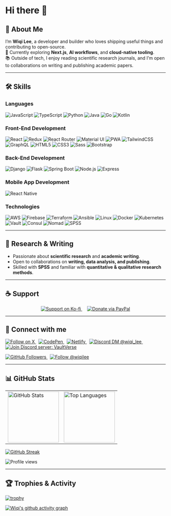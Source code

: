 # Hi there 👋

## 🚀 About Me
I’m **Wiqi Lee**, a developer and builder who loves shipping useful things and contributing to open-source.  
🌱 Currently exploring **Next.js**, **AI workflows**, and **cloud-native tooling**.  
📚 Outside of tech, I enjoy reading scientific research journals, and I’m open to collaborations on writing and publishing academic papers.

---

## 🛠️ Skills

### Languages
![JavaScript](https://img.shields.io/badge/JavaScript-F7DF1E?style=flat&logo=javascript&logoColor=black)
![TypeScript](https://img.shields.io/badge/TypeScript-007ACC?style=flat&logo=typescript&logoColor=white)
![Python](https://img.shields.io/badge/Python-3776AB?style=flat&logo=python&logoColor=white)
![Java](https://img.shields.io/badge/Java-ED8B00?style=flat&logo=java&logoColor=white)
![Go](https://img.shields.io/badge/Go-00ADD8?style=flat&logo=go&logoColor=white)
![Kotlin](https://img.shields.io/badge/Kotlin-7F52FF?style=flat&logo=kotlin&logoColor=white)

### Front-End Development
![React](https://img.shields.io/badge/React-20232A?style=flat&logo=react&logoColor=61DAFB)
![Redux](https://img.shields.io/badge/Redux-764ABC?style=flat&logo=redux&logoColor=white)
![React Router](https://img.shields.io/badge/React_Router-CA4245?style=flat&logo=react-router&logoColor=white)
![Material UI](https://img.shields.io/badge/Material_UI-0081CB?style=flat&logo=mui&logoColor=white)
![PWA](https://img.shields.io/badge/Progressive_Web_App-4285F4?style=flat&logo=googlechrome&logoColor=white)
![TailwindCSS](https://img.shields.io/badge/Tailwind_CSS-38B2AC?style=flat&logo=tailwind-css&logoColor=white)
![GraphQL](https://img.shields.io/badge/GraphQL-E10098?style=flat&logo=graphql&logoColor=white)
![HTML5](https://img.shields.io/badge/HTML5-E34F26?style=flat&logo=html5&logoColor=white)
![CSS3](https://img.shields.io/badge/CSS3-1572B6?style=flat&logo=css3&logoColor=white)
![Sass](https://img.shields.io/badge/Sass-CC6699?style=flat&logo=sass&logoColor=white)
![Bootstrap](https://img.shields.io/badge/Bootstrap-563D7C?style=flat&logo=bootstrap&logoColor=white)

### Back-End Development
![Django](https://img.shields.io/badge/Django-092E20?style=flat&logo=django&logoColor=white)
![Flask](https://img.shields.io/badge/Flask-000000?style=flat&logo=flask&logoColor=white)
![Spring Boot](https://img.shields.io/badge/Spring_Boot-6DB33F?style=flat&logo=spring-boot&logoColor=white)
![Node.js](https://img.shields.io/badge/Node.js-339933?style=flat&logo=node.js&logoColor=white)
![Express](https://img.shields.io/badge/Express-000000?style=flat&logo=express&logoColor=white)

### Mobile App Development
![React Native](https://img.shields.io/badge/React_Native-20232A?style=flat&logo=react&logoColor=61DAFB)

### Technologies
![AWS](https://img.shields.io/badge/AWS-232F3E?style=flat&logo=amazon-aws&logoColor=white)
![Firebase](https://img.shields.io/badge/Firebase-FFCA28?style=flat&logo=firebase&logoColor=black)
![Terraform](https://img.shields.io/badge/Terraform-844FBA?style=flat&logo=terraform&logoColor=white)
![Ansible](https://img.shields.io/badge/Ansible-EE0000?style=flat&logo=ansible&logoColor=white)
![Linux](https://img.shields.io/badge/Linux-FCC624?style=flat&logo=linux&logoColor=black)
![Docker](https://img.shields.io/badge/Docker-2496ED?style=flat&logo=docker&logoColor=white)
![Kubernetes](https://img.shields.io/badge/Kubernetes-326CE5?style=flat&logo=kubernetes&logoColor=white)
![Vault](https://img.shields.io/badge/Vault-000000?style=flat&logo=vault&logoColor=white)
![Consul](https://img.shields.io/badge/Consul-CA2171?style=flat&logo=consul&logoColor=white)
![Nomad](https://img.shields.io/badge/Nomad-00C7B7?style=flat&logo=hashicorp&logoColor=white)
![SPSS](https://img.shields.io/badge/SPSS-003B57?style=flat&logo=ibm&logoColor=white)

---

## 📖 Research & Writing
- Passionate about **scientific research** and **academic writing**.  
- Open to collaborations on **writing, data analysis, and publishing**.  
- Skilled with **SPSS** and familiar with **quantitative & qualitative research methods**.

---

## ☕ Support

<p align="center">
  <a href="https://ko-fi.com/vaultverse">
    <img src="https://ko-fi.com/img/githubbutton_sm.svg" alt="Support on Ko-fi" />
  </a>
  &nbsp;&nbsp;&nbsp;
  <a href="https://paypal.me/heytugas">
    <img src="https://img.shields.io/badge/Donate%20via%20PayPal-00457C?style=for-the-badge&logo=paypal&logoColor=white" alt="Donate via PayPal" />
  </a>
</p>

---

## 🔗 Connect with me

<p align="left">
  <a href="https://x.com/wiqi_Lee">
    <img src="https://img.shields.io/badge/Follow%20on%20X-000000?style=for-the-badge&logo=x&logoColor=white" alt="Follow on X" />
  </a>
  &nbsp;
  <a href="https://codepen.io/wiqilee">
    <img src="https://img.shields.io/badge/CodePen-000000?style=for-the-badge&logo=codepen&logoColor=white" alt="CodePen" />
  </a>
  &nbsp;
  <a href="https://app.netlify.com/teams/wiqilee/overview">
    <img src="https://img.shields.io/badge/Netlify-00C7B7?style=for-the-badge&logo=netlify&logoColor=white" alt="Netlify" />
  </a>
  &nbsp;
  <a href="https://discord.com/users/wiqi_lee">
    <img src="https://img.shields.io/badge/Discord-DM%20%40wiqi__lee-5865F2?style=for-the-badge&logo=discord&logoColor=white" alt="Discord DM @wiqi_lee" />
  </a>
  &nbsp;
  <a href="https://discord.gg/vaultverse">
    <img src="https://img.shields.io/badge/Discord-Join%20server%20%28VaultVerse%29-5865F2?style=for-the-badge&logo=discord&logoColor=white" alt="Join Discord server: VaultVerse" />
  </a>
</p>

<p>
  <a href="https://github.com/wiqilee?tab=followers">
    <img src="https://img.shields.io/github/followers/wiqilee?label=Followers&style=social" alt="GitHub Followers" />
  </a>
  &nbsp;
  <a href="https://github.com/wiqilee">
    <img src="https://img.shields.io/badge/Follow-@wiqilee-181717?logo=github&labelColor=555555" alt="Follow @wiqilee" />
  </a>
</p>

---

## 📊 GitHub Stats

<table>
  <tr>
    <td>
      <img height="160" src="https://github-readme-stats.vercel.app/api?username=wiqilee&show_icons=true&theme=tokyonight&rank_icon=github" alt="GitHub Stats" />
    </td>
    <td>
      <img height="160" src="https://github-readme-stats.vercel.app/api/top-langs/?username=wiqilee&layout=compact&theme=tokyonight" alt="Top Languages" />
    </td>
  </tr>
</table>

<p>
  <a href="https://github.com/DenverCoder1/github-readme-streak-stats">
    <img src="https://streak-stats.demolab.com?user=wiqilee&theme=tokyonight&date_format=j%20M%5B%20Y%5D" alt="GitHub Streak" />
  </a>
</p>

<p>
  <img src="https://komarev.com/ghpvc/?username=wiqilee&label=Profile%20views&color=0e75b6&style=flat" alt="Profile views" />
</p>

---

## 🏆 Trophies & Activity
[![trophy](https://github-profile-trophy.vercel.app/?username=wiqilee&theme=tokyonight&row=1&column=6)](https://github.com/ryo-ma/github-profile-trophy)

[![Wiqi's github activity graph](https://github-readme-activity-graph.vercel.app/graph?username=wiqilee&theme=tokyo-night)](https://github.com/ashutosh00710/github-readme-activity-graph)
